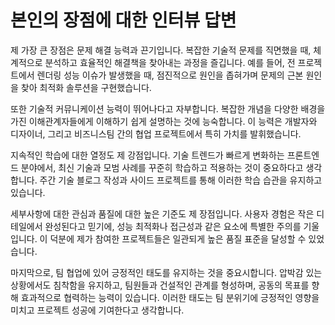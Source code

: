 # 본인의 장점에 대한 인터뷰 답변

제 가장 큰 장점은 문제 해결 능력과 끈기입니다. 복잡한 기술적 문제를 직면했을 때, 체계적으로 분석하고 효율적인 해결책을 찾아내는 과정을 즐깁니다. 예를 들어, 전 프로젝트에서 렌더링 성능 이슈가 발생했을 때, 점진적으로 원인을 좁혀가며 문제의 근본 원인을 찾아 최적화 솔루션을 구현했습니다.

또한 기술적 커뮤니케이션 능력이 뛰어나다고 자부합니다. 복잡한 개념을 다양한 배경을 가진 이해관계자들에게 이해하기 쉽게 설명하는 것에 능숙합니다. 이 능력은 개발자와 디자이너, 그리고 비즈니스팀 간의 협업 프로젝트에서 특히 가치를 발휘했습니다.

지속적인 학습에 대한 열정도 제 강점입니다. 기술 트렌드가 빠르게 변화하는 프론트엔드 분야에서, 최신 기술과 모범 사례를 꾸준히 학습하고 적용하는 것이 중요하다고 생각합니다. 주간 기술 블로그 작성과 사이드 프로젝트를 통해 이러한 학습 습관을 유지하고 있습니다.

세부사항에 대한 관심과 품질에 대한 높은 기준도 제 장점입니다. 사용자 경험은 작은 디테일에서 완성된다고 믿기에, 성능 최적화나 접근성과 같은 요소에 특별한 주의를 기울입니다. 이 덕분에 제가 참여한 프로젝트들은 일관되게 높은 품질 표준을 달성할 수 있었습니다.

마지막으로, 팀 협업에 있어 긍정적인 태도를 유지하는 것을 중요시합니다. 압박감 있는 상황에서도 침착함을 유지하고, 팀원들과 건설적인 관계를 형성하며, 공동의 목표를 향해 효과적으로 협력하는 능력이 있습니다. 이러한 태도는 팀 분위기에 긍정적인 영향을 미치고 프로젝트 성공에 기여한다고 생각합니다.